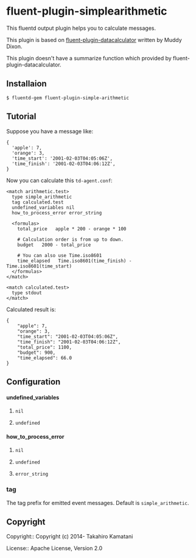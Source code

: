 fluent-plugin-simplearithmetic
================================
This fluentd output plugin helps you to calculate messages.

This plugin is based on [fluent-plugin-datacalculator](https://github.com/muddydixon/fluent-plugin-datacalculator) written by Muddy Dixon.

This plugin doesn't have a summarize function which provided by fluent-plugin-datacalculator.


## Installaion

```
$ fluentd-gem fluent-plugin-simple-arithmetic
```

## Tutorial

Suppose you have a message like:

```
{
  'apple': 7,
  'orange': 3,
  'time_start': '2001-02-03T04:05:06Z',
  'time_finish': '2001-02-03T04:06:12Z',
}
```

Now you can calculate this `td-agent.conf`:

```
<match arithmetic.test>
  type simple_arithmetic
  tag calculated.test
  undefined_variables nil
  how_to_process_error error_string

  <formulas>
    total_price   apple * 200 - orange * 100

    # Calculation order is from up to down.
    budget   2000 - total_price

    # You can also use Time.iso8601
    time_elapsed   Time.iso8601(time_finish) - Time.iso8601(time_start)
  </formulas>
</match>

<match calculated.test>
  type stdout
</match>
```

Calculated result is:

```
{
	"apple": 7,
	"orange": 3,
	"time_start": "2001-02-03T04:05:06Z",
	"time_finish": "2001-02-03T04:06:12Z",
	"total_price": 1100,
	"budget": 900,
	"time_elapsed": 66.0
}
```


## Configuration
#### undefined_variables
1. `nil`

2. `undefined`

#### how_to_process_error
1. `nil`


2. `undefined`

3. `error_string`


### tag
The tag prefix for emitted event messages. Default is `simple_arithmetic`.


## Copyright

Copyright:: Copyright (c) 2014- Takahiro Kamatani

License:: Apache License, Version 2.0
